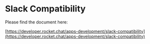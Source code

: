 # Slack Compatibility

Please find the document here: 

[https://developer.rocket.chat/apps-development/slack-compatibility](https://developer.rocket.chat/apps-development/slack-compatibility)

